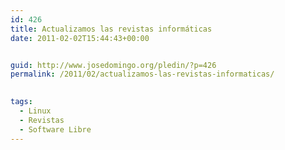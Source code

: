 ```yaml
---
id: 426
title: Actualizamos las revistas informáticas
date: 2011-02-02T15:44:43+00:00


guid: http://www.josedomingo.org/pledin/?p=426
permalink: /2011/02/actualizamos-las-revistas-informaticas/

  
tags:
  - Linux
  - Revistas
  - Software Libre
---
```

